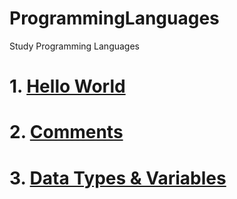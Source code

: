 # ProgrammingLanguages
Study Programming Languages

# 1. [Hello World](https://github.com/mbsmbs/ProgrammingLanguages/blob/master/HelloWorld.md)
# 2. [Comments](https://github.com/mbsmbs/ProgrammingLanguages/blob/master/Comments.md)
# 3. [Data Types & Variables](https://github.com/mbsmbs/ProgrammingLanguages/blob/master/DataTypes.md)
